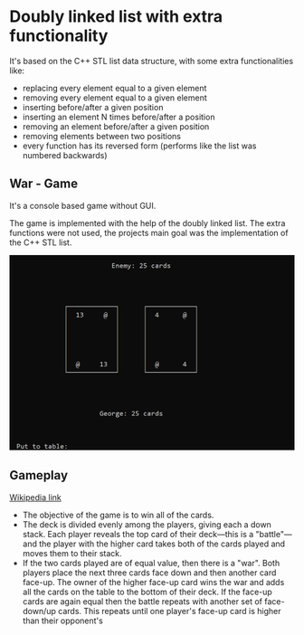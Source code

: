 # Doubly linked list with extra functionality
It's based on the C++ STL list data structure, with some extra functionalities like: 
- replacing every element equal to a given element
- removing every element equal to a given element
- inserting before/after a given position
- inserting an element N times before/after a position
- removing an element before/after a given position
- removing elements between two positions
- every function has its reversed form (performs like the list was numbered backwards)


## War - Game
It's a console based game without GUI.

The game is implemented with the help of the doubly linked list. The extra functions were not used, the projects main goal was the implementation of the C++ STL list.

<img src="https://github.com/nandor23/doubly-linked-list/blob/main/Screenshot.png" alt="game" width="600"/>

## Gameplay

[Wikipedia link](https://en.wikipedia.org/wiki/War_(card_game))

- The objective of the game is to win all of the cards.
- The deck is divided evenly among the players, giving each a down stack. Each player reveals the top card of their deck—this is a "battle"—and the player with the higher card takes both of the cards played and moves them to their stack.
- If the two cards played are of equal value, then there is a "war". Both players place the next three cards face down and then another card face-up. The owner of the higher face-up card wins the war and adds all the cards on the table to the bottom of their deck. If the face-up cards are again equal then the battle repeats with another set of face-down/up cards. This repeats until one player's face-up card is higher than their opponent's
